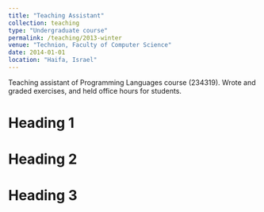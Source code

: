 ```yaml
---
title: "Teaching Assistant"
collection: teaching
type: "Undergraduate course"
permalink: /teaching/2013-winter
venue: "Technion, Faculty of Computer Science"
date: 2014-01-01
location: "Haifa, Israel"
---
```


Teaching assistant of Programming Languages course (234319).  Wrote and graded exercises, and held office hours for students.

Heading 1
======

Heading 2
======

Heading 3
======
